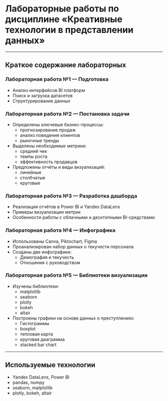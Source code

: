 # Лабораторные работы по дисциплине «Креативные технологии в представлении данных»

---

## Краткое содержание лабораторных

### Лабораторная работа №1 — Подготовка

- Анализ интерфейсов BI платформ
- Поиск и загрузка датасетов
- Структурирование данных

### Лабораторная работа №2 — Постановка задачи

- Определены ключевые бизнес-процессы:
    - прогнозирование продаж
    - анализ поведения клиентов
    - рыночные тренды
- Выделены необходимые метрики:
    - средний чек
    - темпы роста
    - эффективность продавцов
- Предложены отчёты и виды визуализаций:
    - линейные
    - столбчатые
    - круговые

### Лабораторная работа №3 — Разработка дашборда

- Реализация отчётов в Power BI и Yandex DataLens
- Примеры визуализации метрик
- Особенности работы с облачными и десктопными BI-средствами

### Лабораторная работа №4 — Инфографика

- Использованы Canva, Piktochart, Figma
- Проанализирован набор данных о текучести персонала
- Созданы две инфографики:
    - Демография и текучесть
    - Отношения с руководством

### Лабораторная работа №5 — Библиотеки визуализации

- Изучены библиотеки:
    - matplotlib
    - seaborn
    - plotly
    - bokeh
    - altair
- Построены графики на основе данных о преступлениях:
    - Гистограммы
    - boxplot
    - тепловая карта
    - круговая диаграмма
    - stacked bar chart

---

## Используемые технологии

- Yandex DataLens, Power BI
- pandas, numpy
- seaborn, matplotlib
- plotly, bokeh, altair
